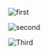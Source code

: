 ![first](https://user-images.githubusercontent.com/45221397/70113195-48207b00-167e-11ea-8712-9e336c64df56.png)


![second](https://user-images.githubusercontent.com/45221397/70113209-566e9700-167e-11ea-8072-a9950bd7bd27.png)


![Third](https://user-images.githubusercontent.com/45221397/70113218-64bcb300-167e-11ea-84ec-c30930252eaf.png)
